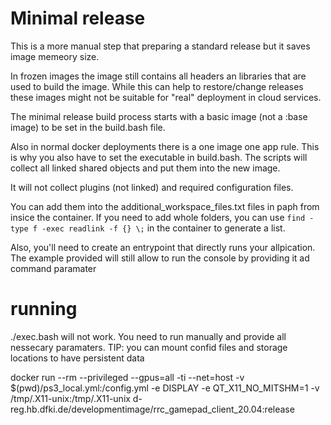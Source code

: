 # Minimal release

This is a more manual step that preparing a standard release but it saves image memeory size.

In frozen images the image still contains all headers an libraries that are used to build the image.
While this can help to restore/change releases these images might not be suitable for "real" deployment in cloud services.

The minimal release build process starts with a basic image (not a :base image) to be set in the build.bash file.

Also in normal docker deployments there is a one image one app rule. This is why you also have to set the executable in build.bash.
The scripts will collect all linked shared objects and put them into the new image.

It will not collect plugins (not linked) and required configuration files. 

You can add them into the additional_workspace_files.txt files in paph from insice the container.
If you need to add whole folders, you can use `find -type f -exec readlink -f {} \;` in the container to generate a list.

Also, you'll need to create an entrypoint that directly runs your allpication.
The example provided will still allow to run the console by providing it ad command paramater


# running
./exec.bash will not work. You need to run manually and provide all nessecary paramaters.
TIP: you can mount confid files and storage locations to have persistent data

docker run --rm --privileged --gpus=all -ti --net=host -v $(pwd)/ps3_local.yml:/config.yml  -e DISPLAY -e QT_X11_NO_MITSHM=1 -v /tmp/.X11-unix:/tmp/.X11-unix d-reg.hb.dfki.de/developmentimage/rrc_gamepad_client_20.04:release
